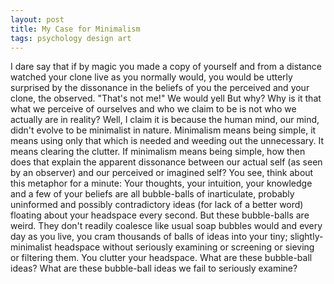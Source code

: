 ```yaml
---
layout: post
title: My Case for Minimalism
tags: psychology design art
---
```


I dare say that if by magic you made a copy of yourself and from a distance watched your clone live as you normally would, you would be utterly surprised by the dissonance in the beliefs of you the perceived and your clone, the observed. "That's not me!" We would yell
But why?
Why is it that what we perceive of ourselves and who we claim to be is not who we actually are in reality?
Well, I claim it is because the human mind, our mind, didn't evolve to be minimalist in nature.
Minimalism means being simple, it means using only that which is needed and weeding out the unnecessary. It means clearing the clutter.
If minimalism means being simple, how then does that explain the apparent dissonance between our actual self (as seen by an observer) and our perceived or imagined self?
You see, think about this metaphor for a minute: Your thoughts, your intuition, your knowledge and a few of your beliefs are all bubble-balls of inarticulate, probably uninformed and possibly contradictory ideas (for lack of a better word) floating about your headspace every second.
But these bubble-balls are weird. They don't readily coalesce like usual soap bubbles would and every day as you live, you cram thousands of balls of ideas into your tiny; slightly-minimalist headspace without seriously examining or screening or sieving or filtering them.
You clutter your headspace.
What are these bubble-ball ideas?
What are these bubble-ball ideas we fail to seriously examine?
